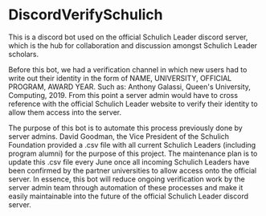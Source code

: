 # DiscordVerifySchulich

This is a discord bot used on the official Schulich Leader discord server, which is the hub for collaboration and discussion amongst Schulich Leader scholars.

Before this bot, we had a verification channel in which new users had to write out their identity in the form of NAME, UNIVERSITY, OFFICIAL PROGRAM, AWARD YEAR. Such as: Anthony Galassi, Queen's University, Computing, 2019. From this point a server admin would have to cross reference with the official Schulich Leader website to verify their identity to allow them access into the server.

The purpose of this bot is to automate this process previously done by server admins. David Goodman, the Vice President of the Schulich Foundation provided a .csv file with all current Schulich Leaders (including program alumni) for the purpose of this project. The maintenance plan is to update this .csv file every June once all incoming Schulich Leaders have been confirmed by the partner universities to allow access onto the official server. In essence, this bot will reduce ongoing verification work by the server admin team through automation of these processes and make it easily maintainable into the future of the official Schulich Leader discord server.
